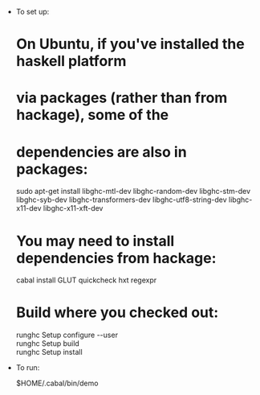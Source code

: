 * To set up:
  # On Ubuntu, if you've installed the haskell platform 
  # via packages (rather than from hackage), some of the 
  # dependencies are also in packages:
  sudo apt-get install libghc-mtl-dev libghc-random-dev libghc-stm-dev libghc-syb-dev libghc-transformers-dev libghc-utf8-string-dev libghc-x11-dev libghc-x11-xft-dev

  # You may need to install dependencies from hackage:  
  cabal install GLUT quickcheck hxt regexpr 

  # Build where you checked out:  
  runghc Setup configure --user  
  runghc Setup build  
  runghc Setup install  

* To run:

  $HOME/.cabal/bin/demo
